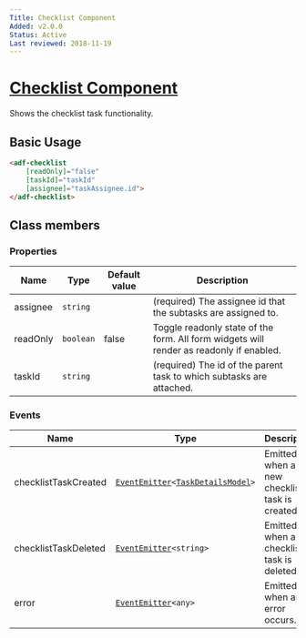 ```yaml
---
Title: Checklist Component
Added: v2.0.0
Status: Active
Last reviewed: 2018-11-19
---
```


# [Checklist Component](../../../lib/process-services/task-list/components/checklist.component.ts "Defined in checklist.component.ts")

Shows the checklist task functionality.

## Basic Usage

```html
<adf-checklist 
    [readOnly]="false" 
    [taskId]="taskId" 
    [assignee]="taskAssignee.id">
</adf-checklist>
```

## Class members

### Properties

| Name | Type | Default value | Description |
| ---- | ---- | ------------- | ----------- |
| assignee | `string` |  | (required) The assignee id that the subtasks are assigned to. |
| readOnly | `boolean` | false | Toggle readonly state of the form. All form widgets will render as readonly if enabled. |
| taskId | `string` |  | (required) The id of the parent task to which subtasks are attached. |

### Events

| Name | Type | Description |
| ---- | ---- | ----------- |
| checklistTaskCreated | [`EventEmitter`](https://angular.io/api/core/EventEmitter)`<`[`TaskDetailsModel`](../../../lib/process-services/task-list/models/task-details.model.ts)`>` | Emitted when a new checklist task is created. |
| checklistTaskDeleted | [`EventEmitter`](https://angular.io/api/core/EventEmitter)`<string>` | Emitted when a checklist task is deleted. |
| error | [`EventEmitter`](https://angular.io/api/core/EventEmitter)`<any>` | Emitted when an error occurs. |
